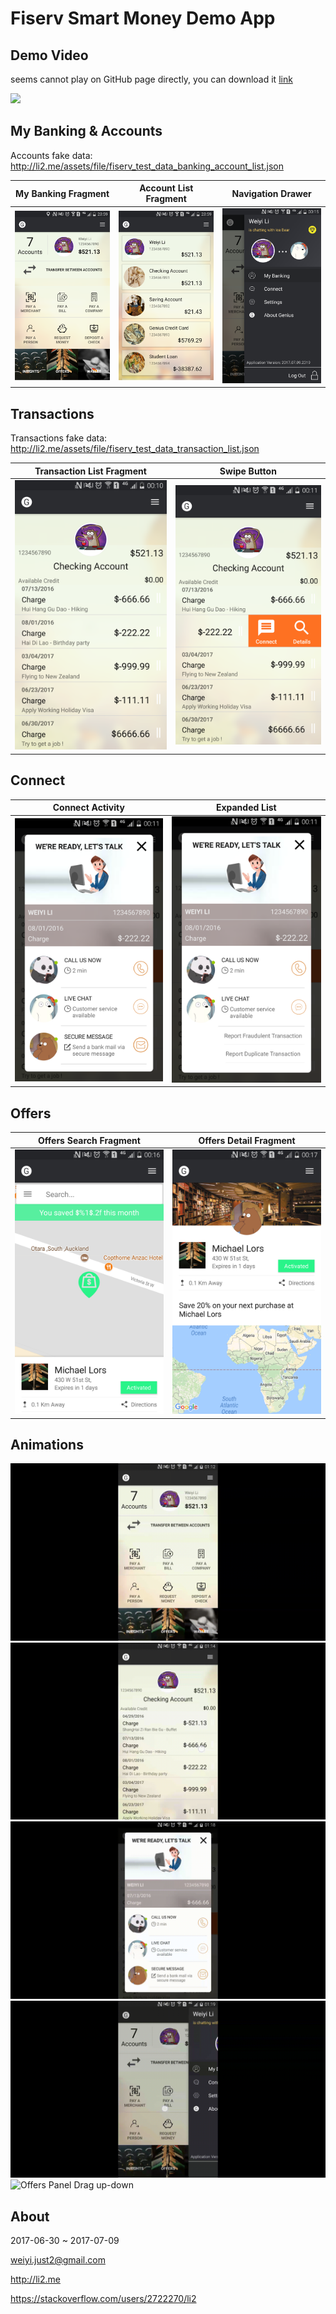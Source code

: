 Fiserv Smart Money Demo App
===========================

## Demo Video

seems cannot play on GitHub page directly, you can download it [link](./README/trlteduoszcMMB29Mweiyi07102017002158.mp4)

<img src="./README/trlteduoszcMMB29Mweiyi07102017002158.mp4" width=300>


## My Banking & Accounts

Accounts fake data: http://li2.me/assets/file/fiserv_test_data_banking_account_list.json


| My Banking Fragment | Account List Fragment | Navigation Drawer |
| --- | :---: | :---: |
| <img src="./README/ui-BankingActivity-07092017235933.png" width=300> | <img src="./README/ui-BankingActivity-07102017000002.png" width=300> | <img src="./README/ui-BankingActivity-07102017001603.png" width=300> |


## Transactions

Transactions fake data: http://li2.me/assets/file/fiserv_test_data_transaction_list.json

| Transaction List Fragment | Swipe Button |
| --- | :---: |
| <img src="./README/ui-BankingActivity-07102017001048.png" width=300> | <img src="./README/ui-BankingActivity-07102017001130.png" width=300> |


## Connect

| Connect Activity | Expanded List |
| --- | :---: |
| <img src="./README/ui-BankingActivity-07102017001143.png" width=300> | <img src="./README/ui-BankingActivity-07102017001204.png" width=300> |


## Offers

| Offers Search Fragment | Offers Detail Fragment |
| --- | :---: |
| <img src="./README/ui-BankingActivity-07102017001640.png" width=300> | <img src="./README/ui-BankingActivity-07102017001720.png" width=300> |


## Animations

![My Banking -> Account List -> Transaction List](README/gif1.gif)
![Transaction -> Connect Activity](README/gif2.gif)
![Expanded List](README/gif3.gif)
![ViewProperty Animation](README/gif4.gif)
![Offers Panel Drag up-down](README/gif5.gif)

## About

2017-06-30 ~ 2017-07-09

weiyi.just2@gmail.com

http://li2.me

https://stackoverflow.com/users/2722270/li2


